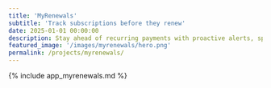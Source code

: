 ```yaml
---
title: 'MyRenewals'
subtitle: 'Track subscriptions before they renew'
date: 2025-01-01 00:00:00
description: Stay ahead of recurring payments with proactive alerts, spend insights, and a privacy-first dashboard that keeps every subscription on your radar.
featured_image: '/images/myrenewals/hero.png'
permalink: /projects/myrenewals/
---
```


{% include app_myrenewals.md %}
